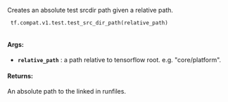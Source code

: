 Creates an absolute test srcdir path given a relative path.



```
 tf.compat.v1.test.test_src_dir_path(relative_path)
 
```



#### Args:

- **`relative_path`** : a path relative to tensorflow root.
e.g. "core/platform".



#### Returns:
An absolute path to the linked in runfiles.

